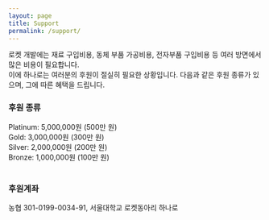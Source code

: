 ```yaml
---
layout: page
title: Support
permalink: /support/
---
```

로켓 개발에는 재료 구입비용, 동체 부품 가공비용, 전자부품 구입비용 등 여러 방면에서 많은 비용이 필요합니다. <br/>
이에 하나로는 여러분의 후원이 절실히 필요한 상황입니다. 
다음과 같은 후원 종류가 있으며, 그에 따른 혜택을 드립니다.<br/>

### 후원 종류<br/>
Platinum: 5,000,000원 (500만 원)<br/>
Gold: 3,000,000원 (300만 원)<br/>
Silver: 2,000,000원 (200만 원)<br/>
Bronze: 1,000,000원 (100만 원)<br/>
<br/>

### 후원계좌<br/>
농협 301-0199-0034-91, 서울대학교 로켓동아리 하나로

